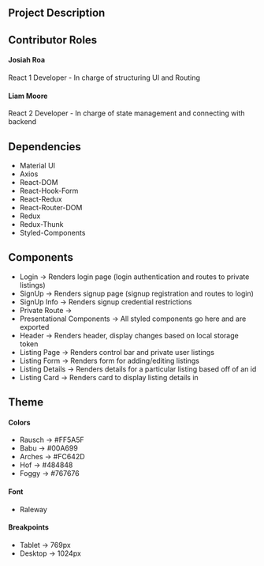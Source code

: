 ## Project Description

## Contributor Roles
#### Josiah Roa
React 1 Developer - In charge of structuring UI and Routing

#### Liam Moore
React 2 Developer - In charge of state management and connecting with backend

## Dependencies
* Material UI
* Axios
* React-DOM
* React-Hook-Form
* React-Redux
* React-Router-DOM
* Redux
* Redux-Thunk
* Styled-Components

## Components
* Login -> Renders login page (login authentication and routes to private listings)
* SignUp -> Renders signup page (signup registration and routes to login)
* SignUp Info -> Renders signup credential restrictions
* Private Route ->
* Presentational Components -> All styled components go here and are exported
* Header -> Renders header, display changes based on local storage token
* Listing Page -> Renders control bar and private user listings
* Listing Form -> Renders form for adding/editing listings
* Listing Details -> Renders details for a particular listing based off of an id
* Listing Card -> Renders card to display listing details in

## Theme
#### Colors
 * Rausch -> #FF5A5F
 * Babu -> #00A699
 * Arches -> #FC642D
 * Hof -> #484848
 * Foggy -> #767676
 
#### Font
 * Raleway
 
#### Breakpoints
 * Tablet -> 769px
 * Desktop -> 1024px

